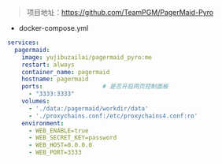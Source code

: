 > 项目地址：https://github.com/TeamPGM/PagerMaid-Pyro

- docker-compose.yml

```yaml
services:
  pagermaid:
    image: yujibuzailai/pagermaid_pyro:me
    restart: always
    container_name: pagermaid
    hostname: pagermaid
    ports:                 # 是否开启网页控制面板
      - "3333:3333"
    volumes:
      - './data:/pagermaid/workdir/data'
      - './proxychains.conf:/etc/proxychains4.conf:ro'
    environment:
      - WEB_ENABLE=true
      - WEB_SECRET_KEY=password
      - WEB_HOST=0.0.0.0
      - WEB_PORT=3333
```
